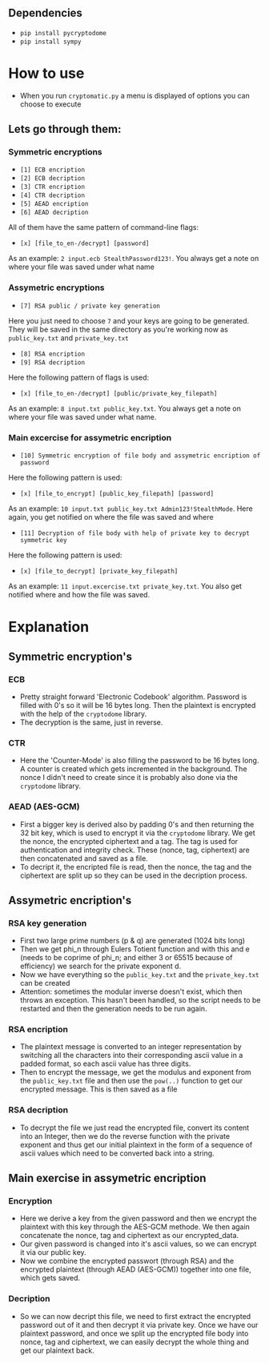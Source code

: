## Dependencies
- `pip install pycryptodome`
- `pip install sympy`

# How to use
- When you run `cryptomatic.py` a menu is displayed of options you can choose to execute
## Lets go through them:
### Symmetric encryptions
- `[1] ECB encription`
- `[2] ECB decription`
- `[3] CTR encription`
- `[4] CTR decription`
- `[5] AEAD encription`
- `[6] AEAD decription`

All of them have the same pattern of command-line flags:
- `[x] [file_to_en-/decrypt] [password]`

As an example: `2 input.ecb StealthPassword123!`. You always get a note on where your file was saved under what name

### Assymetric encryptions
- `[7] RSA public / private key generation`

Here you just need to choose `7` and your keys are going to be generated. They will be saved in the same directory as you're working now as `public_key.txt` and `private_key.txt`

- `[8] RSA encription`
- `[9] RSA decription`

Here the following pattern of flags is used:

- `[x] [file_to_en-/decrypt] [public/private_key_filepath]`

As an example: `8 input.txt public_key.txt`. You always get a note on where your file was saved under what name.

### Main excercise for assymetric encription
- `[10] Symmetric encryption of file body and assymetric encription of password`

Here the following pattern is used: 
- `[x] [file_to_encrypt] [public_key_filepath] [password]`

As an example: `10 input.txt public_key.txt Admin123!StealthMode`. Here again, you get notified on where the file was saved and where  

- `[11] Decryption of file body with help of private key to decrypt symmetric key`

Here the following pattern is used: 
- `[x] [file_to_decrypt] [private_key_filepath]`

As an example: `11 input.excercise.txt private_key.txt`. You also get notified where and how the file was saved.

# Explanation
## Symmetric encryption's
### ECB
- Pretty straight forward 'Electronic Codebook' algorithm. Password is filled with 0's so it will be 16 bytes long. Then the plaintext is encrypted with the help of the `cryptodome` library.
- The decryption is the same, just in reverse.
### CTR
- Here the 'Counter-Mode' is also filling the password to be 16 bytes long. A counter is created which gets incremented in the background. The nonce I didn't need to create since it is probably also done via the `cryptodome` library.
### AEAD (AES-GCM)
- First a bigger key is derived also by padding 0's and then returning the 32 bit key, which is used to encrypt it via the `cryptodome` library. We get the nonce, the encrypted ciphertext and a tag. The tag is used for authentication and integrity check. These (nonce, tag, ciphertext) are then concatenated and saved as a file.
- To decript it, the encripted file is read, then the nonce, the tag and the ciphertext are split up so they can be used in the decription process.
## Assymetric encription's
### RSA key generation
- First two large prime numbers (p & q) are generated (1024 bits long)
- Then we get phi_n through Eulers Totient function and with this and e (needs to be coprime of phi_n; and either 3 or 65515 because of efficiency) we search for the private exponent d.
- Now we have everything so the `public_key.txt` and the `private_key.txt` can be created
- Attention: sometimes the modular inverse doesn't exist, which then throws an exception. This hasn't been handled, so the script needs to be restarted and then the generation needs to be run again.
### RSA encription
- The plaintext message is converted to an integer representation by switching all the characters into their corresponding ascii value in a padded format, so each ascii value has three digits.
- Then to encrypt the message, we get the modulus and exponent from the `public_key.txt` file and then use the `pow(..)` function to get our encrypted message. This is then saved as a file
### RSA decription
-  To decrypt the file we just read the encrypted file, convert its content into an Integer, then we do the reverse function with the private exponent and thus get our initial plaintext in the form of a sequence of ascii values which need to be converted back into a string.
## Main exercise in assymetric encription
### Encryption
- Here we derive a key from the given password and then we encrypt the plaintext with this key through the AES-GCM methode. We then again concatenate the nonce, tag and ciphertext as our encrypted_data.
- Our given password is changed into it's ascii values, so we can encrypt it via our public key. 
- Now we combine the encrypted passwort (through RSA) and the encrypted plaintext (through AEAD (AES-GCM)) together into one file, which gets saved.
### Decription
- So we can now decript this file, we need to first extract the encrypted password out of it and then decrypt it via private key. Once we have our plaintext password, and once we split up the encrypted file body into nonce, tag and ciphertext, we can easily decrypt the whole thing and get our plaintext back.



